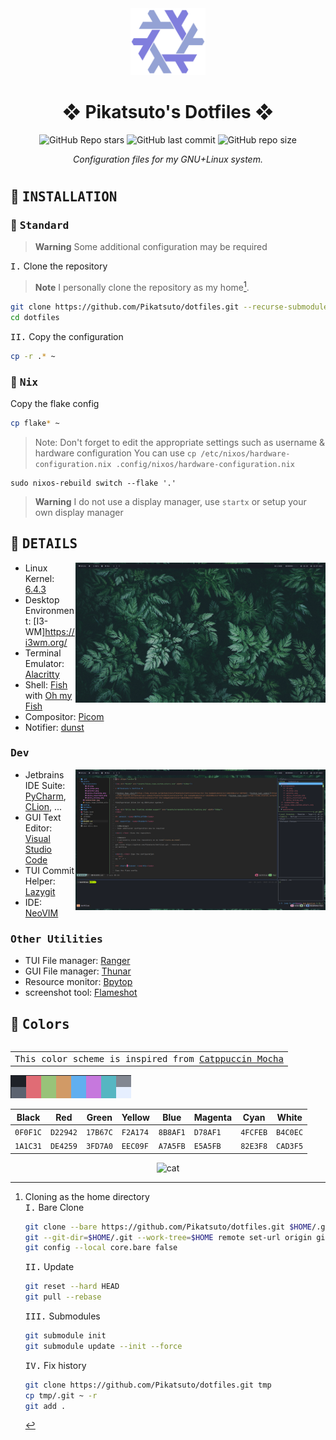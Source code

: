 <div align="center">

<img alt="NixOS" src="assets/nixos_logo_custom_colors.svg" width="120px"/>

# ❖ Pikatsuto's Dotfiles ❖

![GitHub Repo stars](https://img.shields.io/github/stars/Pikatsuto/dotfiles?style=for-the-badge&labelColor=1B2330&color=807EDD) ![GitHub last commit](https://img.shields.io/github/last-commit/Pikatsuto/dotfiles?style=for-the-badge&labelColor=1B2330&color=807EDD) ![GitHub repo size](https://img.shields.io/github/repo-size/Pikatsuto/dotfiles?style=for-the-badge&labelColor=1B2330&color=807EDD)

*Configuration files for my GNU+Linux system.*

#
</div>

## :wrench: <samp>INSTALLATION</samp>

### :paperclip: <samp>Standard</samp>

> **Warning**
> Some additional configuration may be required

<kbd>I.</kbd> Clone the repository

> **Note**
> I personally clone the repository as my home[^clone_as_home].
```bash
git clone https://github.com/Pikatsuto/dotfiles.git --recurse-submodules
cd dotfiles
```

<kbd>II.</kbd> Copy the configuration
```bash
cp -r .* ~
```

### :cherry_blossom: <samp>Nix</samp>

Copy the flake config

```bash
cp flake* ~
```

> Note: Don't forget to edit the appropriate settings such as username & hardware configuration
> You can use `cp /etc/nixos/hardware-configuration.nix .config/nixos/hardware-configuration.nix`

```
sudo nixos-rebuild switch --flake '.'
```

> **Warning**
> I do not use a display manager, use `startx`
> or setup your own display manager

## :bookmark_tabs: <samp>DETAILS</samp>

<img alt="Qtile is a tiling window manager" src="assets/screenshots/i3.png" width="400px" align="right"/>

- Linux Kernel: [6.4.3](https://www.kernel.org/)
- Desktop Environment: [I3-WM]https://i3wm.org/
- Terminal Emulator: [Alacritty](https://github.com/alacritty/alacritty)
- Shell: [Fish](https://fishshell.com/) with [Oh my Fish](https://github.com/oh-my-fish/oh-my-fish)
- Compositor: [Picom](https://github.com/yshui/picom)
- Notifier: [dunst](https://dunst-project.org)

### <samp>Dev</samp>

<img alt="Qtile is a tiling window manager" src="assets/screenshots/nvim_ide.png" width="400px" align="right"/>

- Jetbrains IDE Suite: [PyCharm](https://www.jetbrains.com/pycharm), [CLion](https://www.jetbrains.com/clion), ...
- GUI Text Editor: [Visual Studio Code](https://code.visualstudio.com/)
- TUI Commit Helper: [Lazygit](https://github.com/jesseduffield/lazygit)
- IDE: [NeoVIM](https://neovim.io/)

### <samp>Other Utilities</samp>

- TUI File manager: [Ranger](https://ranger.github.io)
- GUI File manager: [Thunar](https://docs.xfce.org/xfce/thunar/start)
- Resource monitor: [Bpytop](https://github.com/aristocratos/bpytop)
- screenshot tool: [Flameshot](https://flameshot.org)

## :art: <samp>Colors</samp>

<table align="right">
  <tr>
    <td align="center">
      <samp>
        This color scheme is inspired from
        <a href="https://github.com/catppuccin/catppuccin">Catppuccin Mocha</a>
      </samp>
    </td>
  </tr>
</table>

![tty](assets/screenshots/palette.png)

| Black    | Red      | Green    | Yellow   | Blue     | Magenta  | Cyan     | White    |
|----------|----------|----------|----------|----------|----------|----------|----------|
| `0F0F1C` | `D22942` | `17B67C` | `F2A174` | `8B8AF1` | `D78AF1` | `4FCFEB` | `B4C0EC` |
| `1A1C31` | `DE4259` | `3FD7A0` | `EEC09F` | `A7A5FB` | `E5A5FB` | `82E3F8` | `CAD3F5` |

[^clone_as_home]:
    Cloning as the home directory
    <br>
    <kbd>I.</kbd> Bare Clone
    ```bash
    git clone --bare https://github.com/Pikatsuto/dotfiles.git $HOME/.git
    git --git-dir=$HOME/.git --work-tree=$HOME remote set-url origin git@github.com:Gabriel/dotfiles
    git config --local core.bare false
    ```
    <kbd>II.</kbd> Update
    ```bash
    git reset --hard HEAD
    git pull --rebase
    ```
    <kbd>III.</kbd> Submodules
    ```bash
    git submodule init
    git submodule update --init --force
    ```
    <kbd>IV.</kbd> Fix history
    ```bash
    git clone https://github.com/Pikatsuto/dotfiles.git tmp
    cp tmp/.git ~ -r
    git add .
    ```

<div align="center">
    <img alt="cat" src="https://raw.githubusercontent.com/catppuccin/catppuccin/main/assets/footers/gray0_ctp_on_line.svg?sanitize=true"/>
</div>
